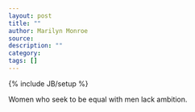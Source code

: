 ```yaml
---
layout: post
title: ""
author: Marilyn Monroe
source:
description: ""
category:
tags: []
---
```

{% include JB/setup %}

Women who seek to be equal with men lack ambition.
